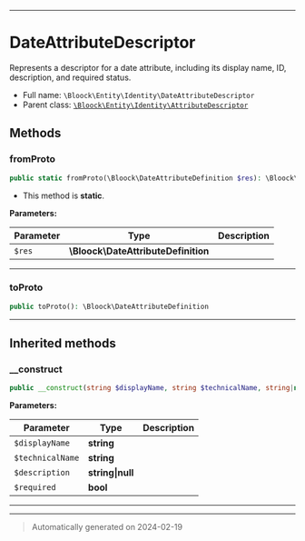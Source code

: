 ***

# DateAttributeDescriptor

Represents a descriptor for a date attribute, including its display name, ID, description, and required status.



* Full name: `\Bloock\Entity\Identity\DateAttributeDescriptor`
* Parent class: [`\Bloock\Entity\Identity\AttributeDescriptor`](./AttributeDescriptor.md)




## Methods


### fromProto



```php
public static fromProto(\Bloock\DateAttributeDefinition $res): \Bloock\Entity\Identity\DateAttributeDescriptor
```



* This method is **static**.




**Parameters:**

| Parameter | Type | Description |
|-----------|------|-------------|
| `$res` | **\Bloock\DateAttributeDefinition** |  |





***

### toProto



```php
public toProto(): \Bloock\DateAttributeDefinition
```












***


## Inherited methods


### __construct



```php
public __construct(string $displayName, string $technicalName, string|null $description, bool $required): mixed
```








**Parameters:**

| Parameter | Type | Description |
|-----------|------|-------------|
| `$displayName` | **string** |  |
| `$technicalName` | **string** |  |
| `$description` | **string&#124;null** |  |
| `$required` | **bool** |  |





***


***
> Automatically generated on 2024-02-19

